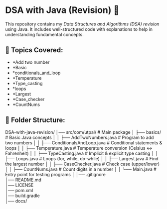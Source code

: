 # DSA with Java (Revision) 🚀

This repository contains my *Data Structures and Algorithms (DSA) revision* using Java. It includes well-structured code
with explanations to help in understanding fundamental concepts.

## 📌 Topics Covered:

- *Add two number
- *Basic
- *conditionals_and_loop
- *Temperature
- *Type_casting
- *loops
- *Largest
- *Case_checker
- *CountNums
## 📂 Folder Structure:
DSA-with-java-revision/
│── src/com/utpal/                # Main package
│   ├── basics/                   # Basic Java concepts
│   │   ├── AddTwoNumbers.java     # Program to add two numbers
│   │   ├── ConditionalsAndLoop.java # Conditional statements & loops
│   │   ├── Temperature.java       # Temperature conversion (Celsius ↔ Fahrenheit)
│   │   ├── TypeCasting.java       # Implicit & explicit type casting
│   │   ├── Loops.java             # Loops (for, while, do-while)
│   │   ├── Largest.java           # Find the largest number
│   │   ├── CaseChecker.java       # Check case (upper/lower)
│   │   ├── CountNums.java         # Count digits in a number
│   │   └── Main.java              # Entry point for testing programs
│
│── .gitignore                     
│── README.md                      
│── LICENSE                         
│── pom.xml                         
│── build.gradle                    
│── docs/